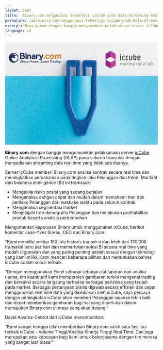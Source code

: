 ```yaml
---
layout: post
title:  Binary.com mengadopsi teknologi icCube pada Data Streaming Real-Time
permalink: /id/binary-com-mengadopsi-teknologi-icCube-pada-Data-Streaming-Real-Time/
excerpt: Binary.com dengan bangga mengumumkan pelaksanaan server icCube Online Analytical Processing (OLAP) pada seluruh transaksi dengan menyediakan streaming data real time yang tidak ada duanya.
language: id
---
```


![](/images/275409_orig.jpg)

**Binary.com** dengan bangga mengumumkan pelaksanaan server [icCube](http://www.iccube.com/) Online Analytical Processing (OLAP) pada seluruh transaksi dengan menyediakan streaming data real time yang tidak ada duanya.

Server icCube memberi Binary.com analisa kontrak secara real time dan meningkatkan pemahaman pada tingkah laku Pelanggan dan trend. Manfaat dari business intelligence (BI) ini termasuk:

* Mengelola risiko posisi yang sedang berjalan
* Menganalisa dengan cepat dan mudah dalam memahami tren dan perilaku Pelanggan dari waktu ke waktu pada seluruh kontrak
* Menganalisa segmentasi market
* Menjelajahi tren demografis Pelanggan dan melakukan profitabilitas produk beserta analisis pertumbuhan

Mengomentari keputusan Binary untuk menggunakan icCube, berikut komentar Jean-Yves Sireau, CEO dari Binary.com:

“Kami memiliki sekitar 150 juta historis transaksi dan lebih dari 130,000 transaksi baru per hari dan memerlukan solusi BI secara real time yang mudah digunakan dan yang paling penting adalah sesuai dengan teknologi yang kami miliki. Kami mencari beberapa pilihan dan memutuskan bahwa icCube adalah solusi terbaik.

“Dengan menggunakan Excel sebagai sebagai alat laporan dan analisa utama, tim kuantitatif kami memperoleh gambaran terkini mengenai trading dan bereaksi secara langsung terhadap berbagai peristiwa yang terjadi pada market. Berbagai pertanyaan bisnis dijawab secara effisien dan cepat menggunakan real time data yang disediakan oleh icCube, saya percaya dengan peningkatan icCube akan memberi Pelanggan layanan lebih baik dan dapat memberikan gambaran bagi hal yang diperlukan dalam memajukan Binary.com di masa yang akan datang.”

David Alvarez-Debrot dari icCube menambahkan:

“Kami sangat bangga telah memberikan Binary.com salah satu fasilitas terbaik icCube - Volume Tinggi/Analisa Kinerja Tinggi Real Time. Dan juga merupakan satu kepuasan bagi kami untuk bekerjasama dengan tim mereka yang sangat luar biasa."
